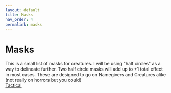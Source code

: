 ```yaml
---
layout: default
title: Masks
nav_order: 4
permalink: masks
---
```

# Masks
This is a small list of masks for creatures. I will be using "half circles" as a way to delineate further. Two half circle masks will add up to +1 total effect in most cases. These are designed to go on Namegivers and Creatures alike (not really on horrors but you could)
<br>
[Tactical](/masks/tactical)